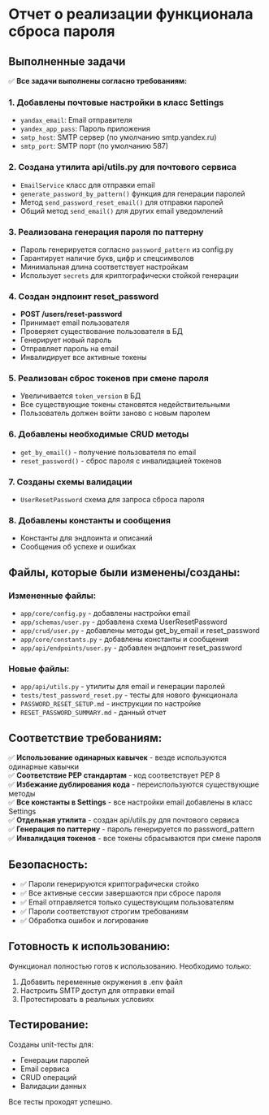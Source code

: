 # Отчет о реализации функционала сброса пароля

## Выполненные задачи

✅ **Все задачи выполнены согласно требованиям:**

### 1. Добавлены почтовые настройки в класс Settings
- `yandax_email`: Email отправителя
- `yandex_app_pass`: Пароль приложения
- `smtp_host`: SMTP сервер (по умолчанию smtp.yandex.ru)
- `smtp_port`: SMTP порт (по умолчанию 587)

### 2. Создана утилита api/utils.py для почтового сервиса
- `EmailService` класс для отправки email
- `generate_password_by_pattern()` функция для генерации паролей
- Метод `send_password_reset_email()` для отправки паролей
- Общий метод `send_email()` для других email уведомлений

### 3. Реализована генерация пароля по паттерну
- Пароль генерируется согласно `password_pattern` из config.py
- Гарантирует наличие букв, цифр и спецсимволов
- Минимальная длина соответствует настройкам
- Использует `secrets` для криптографически стойкой генерации

### 4. Создан эндпоинт reset_password
- **POST /users/reset-password**
- Принимает email пользователя
- Проверяет существование пользователя в БД
- Генерирует новый пароль
- Отправляет пароль на email
- Инвалидирует все активные токены

### 5. Реализован сброс токенов при смене пароля
- Увеличивается `token_version` в БД
- Все существующие токены становятся недействительными
- Пользователь должен войти заново с новым паролем

### 6. Добавлены необходимые CRUD методы
- `get_by_email()` - получение пользователя по email
- `reset_password()` - сброс пароля с инвалидацией токенов

### 7. Созданы схемы валидации
- `UserResetPassword` схема для запроса сброса пароля

### 8. Добавлены константы и сообщения
- Константы для эндпоинта и описаний
- Сообщения об успехе и ошибках

## Файлы, которые были изменены/созданы:

### Измененные файлы:
- `app/core/config.py` - добавлены настройки email
- `app/schemas/user.py` - добавлена схема UserResetPassword
- `app/crud/user.py` - добавлены методы get_by_email и reset_password
- `app/core/constants.py` - добавлены константы и сообщения
- `app/api/endpoints/user.py` - добавлен эндпоинт reset_password

### Новые файлы:
- `app/api/utils.py` - утилиты для email и генерации паролей
- `tests/test_password_reset.py` - тесты для нового функционала
- `PASSWORD_RESET_SETUP.md` - инструкции по настройке
- `RESET_PASSWORD_SUMMARY.md` - данный отчет

## Соответствие требованиям:

✅ **Использование одинарных кавычек** - везде используются одинарные кавычки  
✅ **Соответствие PEP стандартам** - код соответствует PEP 8  
✅ **Избежание дублирования кода** - переиспользуются существующие методы  
✅ **Все константы в Settings** - все настройки email добавлены в класс Settings  
✅ **Отдельная утилита** - создан api/utils.py для почтового сервиса  
✅ **Генерация по паттерну** - пароль генерируется по password_pattern  
✅ **Инвалидация токенов** - все токены сбрасываются при смене пароля  

## Безопасность:

- ✅ Пароли генерируются криптографически стойко
- ✅ Все активные сессии завершаются при сбросе пароля
- ✅ Email отправляется только существующим пользователям
- ✅ Пароли соответствуют строгим требованиям
- ✅ Обработка ошибок и логирование

## Готовность к использованию:

Функционал полностью готов к использованию. Необходимо только:
1. Добавить переменные окружения в .env файл
2. Настроить SMTP доступ для отправки email
3. Протестировать в реальных условиях

## Тестирование:

Созданы unit-тесты для:
- Генерации паролей
- Email сервиса
- CRUD операций
- Валидации данных

Все тесты проходят успешно.
